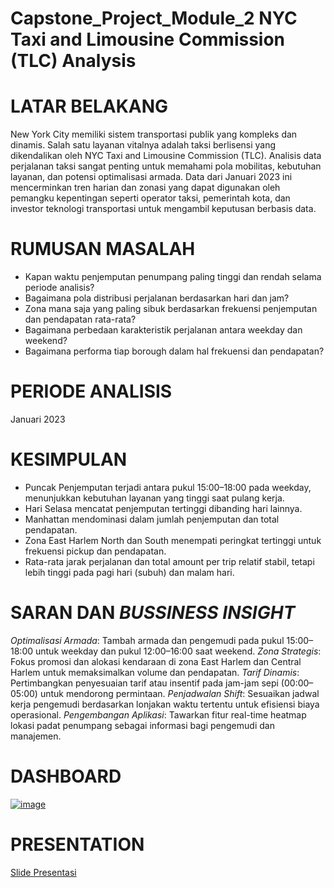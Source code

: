# Capstone_Project_Module_2 NYC Taxi and Limousine Commission (TLC) Analysis


# LATAR BELAKANG
New York City memiliki sistem transportasi publik yang kompleks dan dinamis. Salah satu layanan vitalnya adalah taksi berlisensi yang dikendalikan oleh NYC Taxi and Limousine Commission (TLC). Analisis data perjalanan taksi sangat penting untuk memahami pola mobilitas, kebutuhan layanan, dan potensi optimalisasi armada. Data dari Januari 2023 ini mencerminkan tren harian dan zonasi yang dapat digunakan oleh pemangku kepentingan seperti operator taksi, pemerintah kota, dan investor teknologi transportasi untuk mengambil keputusan berbasis data.


# RUMUSAN MASALAH
- Kapan waktu penjemputan penumpang paling tinggi dan rendah selama periode analisis?
- Bagaimana pola distribusi perjalanan berdasarkan hari dan jam?
- Zona mana saja yang paling sibuk berdasarkan frekuensi penjemputan dan pendapatan rata-rata?
- Bagaimana perbedaan karakteristik perjalanan antara weekday dan weekend?
- Bagaimana performa tiap borough dalam hal frekuensi dan pendapatan?

# PERIODE ANALISIS
Januari 2023

# KESIMPULAN
- Puncak Penjemputan terjadi antara pukul 15:00–18:00 pada weekday, menunjukkan kebutuhan layanan yang tinggi saat pulang kerja.
- Hari Selasa mencatat penjemputan tertinggi dibanding hari lainnya.
- Manhattan mendominasi dalam jumlah penjemputan dan total pendapatan.
- Zona East Harlem North dan South menempati peringkat tertinggi untuk frekuensi pickup dan pendapatan.
- Rata-rata jarak perjalanan dan total amount per trip relatif stabil, tetapi lebih tinggi pada pagi hari (subuh) dan malam hari.

# SARAN DAN _BUSSINESS INSIGHT_
*Optimalisasi Armada*: Tambah armada dan pengemudi pada pukul 15:00–18:00 untuk weekday dan pukul 12:00–16:00 saat weekend.
*Zona Strategis*: Fokus promosi dan alokasi kendaraan di zona East Harlem dan Central Harlem untuk memaksimalkan volume dan pendapatan.
*Tarif Dinamis*: Pertimbangkan penyesuaian tarif atau insentif pada jam-jam sepi (00:00–05:00) untuk mendorong permintaan.
*Penjadwalan Shift*: Sesuaikan jadwal kerja pengemudi berdasarkan lonjakan waktu tertentu untuk efisiensi biaya operasional.
*Pengembangan Aplikasi*: Tawarkan fitur real-time heatmap lokasi padat penumpang sebagai informasi bagi pengemudi dan manajemen.

# DASHBOARD
 [![image](https://github.com/user-attachments/assets/86de3737-a3a1-4c56-8e26-1d4e1b83a6e0)](https://public.tableau.com/views/CapstoneProject2UploadedforSubmission/CapstoneProject2?:language=en-US&publish=yes&:sid=&:redirect=auth&:display_count=n&:origin=viz_share_link)

 # PRESENTATION
[Slide Presentasi](https://www.canva.com/design/DAGol_3Iwss/3T8Hk7gyCZgX7YYd3ESrOQ/edit?utm_content=DAGol_3Iwss&utm_campaign=designshare&utm_medium=link2&utm_source=sharebutton)
